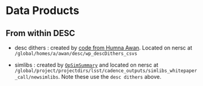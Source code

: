 # Data Products

## From within DESC
- desc dithers : created by [code from Humna Awan](../code/descDithers). Located on nersc at `/global/homes/a/awan/desc/wp_descDithers_csvs`

- simlibs : created by [`OpSimSummary`](https://github.com/rbiswas4/OpSimSummary) and located on nersc at `/global/project/projectdirs/lsst/cadence_outputs/simlibs_whitepaper_call/newsimlibs`. Note these use the `desc dithers` above.


